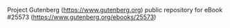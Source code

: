 Project Gutenberg (https://www.gutenberg.org) public repository for eBook #25573 (https://www.gutenberg.org/ebooks/25573)

